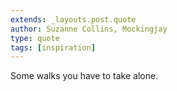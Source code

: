 ```yaml
---
extends: _layouts.post.quote
author: Suzanne Collins, Mockingjay
type: quote
tags: [inspiration]
---
```


Some walks you have to take alone.